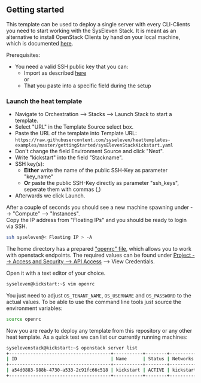 ## Getting started 

This template can be used to deploy a single server with every CLI-Clients you need to start working with the SysEleven Stack. It is meant as an alternative to install OpenStack Clients by hand on 
your local machine, which is documented [here](https://doc.syselevenstack.com/en/tutorials/openstack-cli/).

Prerequisites:  
- You need a valid SSH public key that you can:  
  - Import as described [here](https://doc.syselevenstack.com/en/tutorials/firststeps/)  
  or  
  - That you paste into a specific field during the setup


### Launch the heat template

- Navigate to Orchestration --> Stacks --> Launch Stack to start a template.
- Select "URL" in the Template Source select box.
- Paste the URL of the template into Template URL:  
  `https://raw.githubusercontent.com/syseleven/heattemplates-examples/master/gettingStarted/sysElevenStackKickstart.yaml`
- Don't change the field Environment Source and click "Next".
- Write "kickstart" into the field "Stackname".
- SSH key(s):  
  - **Either** write the name of the public SSH-Key as parameter "key_name"  
  - **Or** paste the public SSH-Key directly as parameter "ssh_keys", seperate them with commas (,)
- Afterwards we click Launch.

After a couple of seconds you should see a new machine spawning under --> "Compute" --> "Instances".  
Copy the IP address from "Floating IPs" and you should be ready to login via SSH.

```bash
ssh syseleven@< Floating IP > -A
```

The home directory has a prepared ["openrc" file](https://doc.syselevenstack.com/en/tutorials/api-access/#setting-up-the-environment-variables), 
which allows you to work with openstack endpoints. The required values can be found under [Project --> Access and Security --> API Access](https://dashboard.cloud.syseleven.net/horizon/project/access_and_security/?tab=access_security_tabs__api_access_tab) --> View Credentials.

Open it with a text editor of your choice.

```bash
syseleven@kickstart:~$ vim openrc
```

You just need to adjust `OS_TENANT_NAME`, `OS_USERNAME` and `OS_PASSWORD` to the actual values.
To be able to use the command line tools just source the environment variables:

```bash
source openrc
```

Now you are ready to deploy any template from this repository or any other heat template.
As a quick test we can list our currently running machines:

```bash
syselevenstack@kickstart:~$ openstack server list
+--------------------------------------+-----------+--------+--------------------------------------------+
| ID                                   | Name      | Status | Networks                                   |
+--------------------------------------+-----------+--------+--------------------------------------------+
| a54d0883-988b-4730-a533-2c91fc66c518 | kickstart | ACTIVE | kickstart-net=10.0.0.10, 185.56.135.235    |
+--------------------------------------+-----------+--------+--------------------------------------------+
```


